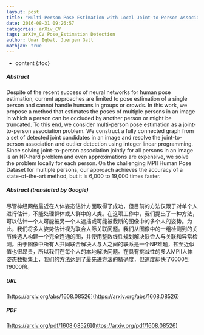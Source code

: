 ```yaml
---
layout: post
title: "Multi-Person Pose Estimation with Local Joint-to-Person Associations"
date: 2016-08-31 09:26:57
categories: arXiv_CV
tags: arXiv_CV Pose_Estimation Detection
author: Umar Iqbal, Juergen Gall
mathjax: true
---
```


* content
{:toc}

##### Abstract
Despite of the recent success of neural networks for human pose estimation, current approaches are limited to pose estimation of a single person and cannot handle humans in groups or crowds. In this work, we propose a method that estimates the poses of multiple persons in an image in which a person can be occluded by another person or might be truncated. To this end, we consider multi-person pose estimation as a joint-to-person association problem. We construct a fully connected graph from a set of detected joint candidates in an image and resolve the joint-to-person association and outlier detection using integer linear programming. Since solving joint-to-person association jointly for all persons in an image is an NP-hard problem and even approximations are expensive, we solve the problem locally for each person. On the challenging MPII Human Pose Dataset for multiple persons, our approach achieves the accuracy of a state-of-the-art method, but it is 6,000 to 19,000 times faster.

##### Abstract (translated by Google)
尽管神经网络最近在人体姿态估计方面取得了成功，但目前的方法仅限于对单个人进行估计，不能处理群体或人群中的人类。在这项工作中，我们提出了一种方法，可以估计一个人可能被另一个人遮挡或可能被截断的图像中的多个人的姿势。为此，我们将多人姿势估计视为联合人际关联问题。我们从图像中的一组检测到的关节候选人构建一个完全连通的图，并使用整数线性规划解决联合人与关联和异常检测。由于图像中所有人共同联合解决人与人之间的联系是一个NP难题，甚至近似值也很昂贵，所以我们在每个人的本地解决问题。在具有挑战性的多人MPII人体姿态数据集上，我们的方法达到了最先进方法的精确度，但速度却快了6000到19000倍。

##### URL
[https://arxiv.org/abs/1608.08526](https://arxiv.org/abs/1608.08526)

##### PDF
[https://arxiv.org/pdf/1608.08526](https://arxiv.org/pdf/1608.08526)

